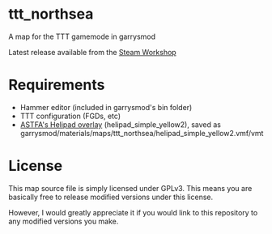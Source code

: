 # ttt_northsea

A map for the TTT gamemode in garrysmod

Latest release available from the [Steam Workshop](http://steamcommunity.com/sharedfiles/filedetails/?id=961571256)

# Requirements

* Hammer editor (included in garrysmod's bin folder)
* TTT configuration (FGDs, etc)
* [ASTFA's Helipad overlay](http://gamebanana.com/textures/3193) (helipad_simple_yellow2), saved as garrysmod/materials/maps/ttt_northsea/helipad_simple_yellow2.vmf/vmt

# License

This map source file is simply licensed under GPLv3. This means you are basically free to release modified versions under this license.

However, I would greatly appreciate it if you would link to this repository to any modified versions you make.
